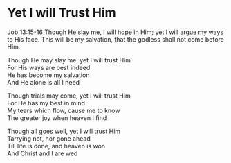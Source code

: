 # Yet I will Trust Him

Job 13:15-16 Though He slay me, I will hope in Him; yet I will argue my ways to His face. This will be my salvation, that the godless shall not come before Him.

Though He may slay me, yet I will trust Him  
For His ways are best indeed  
He has become my salvation  
And He alone is all I need

Though trials may come, yet I will trust Him  
For He has my best in mind  
My tears which flow, cause me to know  
The greater joy when heaven I find

Though all goes well, yet I will trust Him  
Tarrying not, nor gone ahead  
Till life is done, and heaven is won  
And Christ and I are wed

